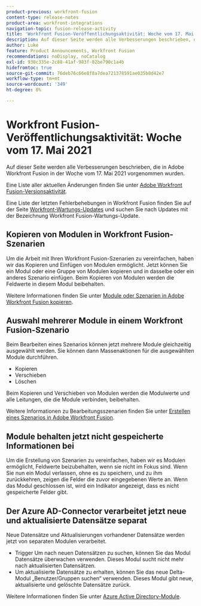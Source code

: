 ```yaml
---
product-previous: workfront-fusion
content-type: release-notes
product-area: workfront-integrations
navigation-topic: fusion-release-activity
title: 'Workfront Fusion-Veröffentlichungsaktivität: Woche vom 17. Mai 2021'
description: Auf dieser Seite werden alle Verbesserungen beschrieben, die in Adobe Workfront Fusion in der Woche vom 17. Mai 2021 vorgenommen wurden.
author: Luke
feature: Product Announcements, Workfront Fusion
recommendations: noDisplay, noCatalog
exl-id: 930c335e-2c88-41af-983f-82be790c1a4b
hidefromtoc: true
source-git-commit: 76deb76c66e8f8a7dea721378591ae035b8d42e7
workflow-type: tm+mt
source-wordcount: '349'
ht-degree: 0%

---
```


# Workfront Fusion-Veröffentlichungsaktivität: Woche vom 17. Mai 2021

Auf dieser Seite werden alle Verbesserungen beschrieben, die in Adobe Workfront Fusion in der Woche vom 17. Mai 2021 vorgenommen wurden.

Eine Liste aller aktuellen Änderungen finden Sie unter [Adobe Workfront Fusion-Versionsaktivität](../../../product-announcements/product-releases/fusion-release-activity/fusion-release-activity.md).

Eine Liste der letzten Fehlerbehebungen in Workfront Fusion finden Sie auf der Seite [Workfront-Wartungs-Updates](https://experienceleague.adobe.com/docs/workfront-known-issues/releases/current-updates.html) und suchen Sie nach Updates mit der Bezeichnung Workfront Fusion-Wartungs-Update.

## Kopieren von Modulen in Workfront Fusion-Szenarien

Um die Arbeit mit Ihren Workfront Fusion-Szenarien zu vereinfachen, haben wir das Kopieren und Einfügen von Modulen ermöglicht. Jetzt können Sie ein Modul oder eine Gruppe von Modulen kopieren und in dasselbe oder ein anderes Szenario einfügen. Beim Kopieren von Modulen werden die Feldwerte in diesem Modul beibehalten.

Weitere Informationen finden Sie unter [Module oder Szenarien in Adobe Workfront Fusion kopieren](../../../workfront-fusion/scenarios/copy-modules-or-scenarios.md).

## Auswahl mehrerer Module in einem Workfront Fusion-Szenario

Beim Bearbeiten eines Szenarios können jetzt mehrere Module gleichzeitig ausgewählt werden. Sie können dann Massenaktionen für die ausgewählten Module durchführen.

* Kopieren
* Verschieben
* Löschen

Beim Kopieren und Verschieben von Modulen werden die Modulwerte und alle Leitungen, die die Module verbinden, beibehalten.

Weitere Informationen zu Bearbeitungsszenarien finden Sie unter [Erstellen eines Szenarios in Adobe Workfront Fusion](../../../workfront-fusion/scenarios/create-a-scenario.md).

## Module behalten jetzt nicht gespeicherte Informationen bei

Um die Erstellung von Szenarien zu vereinfachen, haben wir es Modulen ermöglicht, Feldwerte beizubehalten, wenn sie nicht im Fokus sind. Wenn Sie nun ein Modul verlassen, ohne es zu speichern, und zu ihm zurückkehren, zeigen die Felder die zuvor eingegebenen Werte an. Wenn das Modul geschlossen ist, wird ein Indikator angezeigt, dass es nicht gespeicherte Felder gibt.

## Der Azure AD-Connector verarbeitet jetzt neue und aktualisierte Datensätze separat

Neue Datensätze und Aktualisierungen vorhandener Datensätze werden jetzt von separaten Modulen verarbeitet.

* Trigger Um nach neuen Datensätzen zu suchen, können Sie das Modul Datensätze überwachen verwenden. Dieses Modul sucht nicht mehr nach aktualisierten Datensätzen.
* Um aktualisierte Datensätze zu erhalten, können Sie das neue Delta-Modul „Benutzer/Gruppen suchen“ verwenden. Dieses Modul gibt neue, aktualisierte und gelöschte Datensätze zurück.

Weitere Informationen finden Sie unter [Azure Active Directory-Module](../../../workfront-fusion/apps-and-their-modules/azure-ad-modules.md).
